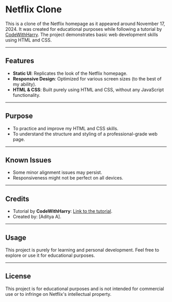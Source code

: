 # Netflix Clone  

This is a clone of the Netflix homepage as it appeared around November 17, 2024. It was created for educational purposes while following a tutorial by [CodeWithHarry](https://www.youtube.com/@CodeWithHarry). The project demonstrates basic web development skills using HTML and CSS.  

---

## Features  
- **Static UI**: Replicates the look of the Netflix homepage.  
- **Responsive Design**: Optimized for various screen sizes (to the best of my ability).  
- **HTML & CSS**: Built purely using HTML and CSS, without any JavaScript functionality.

---

## Purpose  
- To practice and improve my HTML and CSS skills.  
- To understand the structure and styling of a professional-grade web page.  

---

## Known Issues  
- Some minor alignment issues may persist.  
- Responsiveness might not be perfect on all devices.  

---

## Credits  
- Tutorial by **CodeWithHarry**: [Link to the tutorial]([https://www.youtube.com/@CodeWithHarr](https://www.youtube.com/watch?v=ovKVqo-L2EM&list=PLu0W_9lII9agq5TrH9XLIKQvv0iaF2X3w&index=53)y).  
- Created by: [Aditya A].  

---

## Usage  
This project is purely for learning and personal development. Feel free to explore or use it for educational purposes.  

---

## License  
This project is for educational purposes and is not intended for commercial use or to infringe on Netflix's intellectual property.
